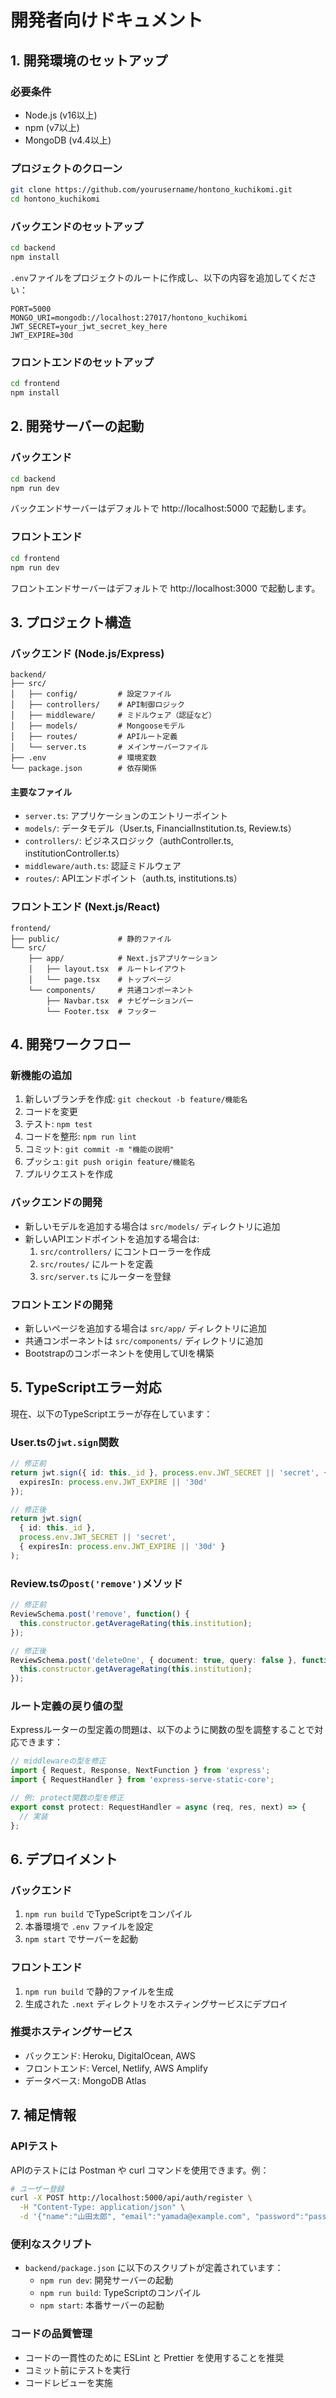 # 開発者向けドキュメント

## 1. 開発環境のセットアップ

### 必要条件
- Node.js (v16以上)
- npm (v7以上)
- MongoDB (v4.4以上)

### プロジェクトのクローン
```bash
git clone https://github.com/yourusername/hontono_kuchikomi.git
cd hontono_kuchikomi
```

### バックエンドのセットアップ
```bash
cd backend
npm install
```

`.env`ファイルをプロジェクトのルートに作成し、以下の内容を追加してください：
```
PORT=5000
MONGO_URI=mongodb://localhost:27017/hontono_kuchikomi
JWT_SECRET=your_jwt_secret_key_here
JWT_EXPIRE=30d
```

### フロントエンドのセットアップ
```bash
cd frontend
npm install
```

## 2. 開発サーバーの起動

### バックエンド
```bash
cd backend
npm run dev
```

バックエンドサーバーはデフォルトで http://localhost:5000 で起動します。

### フロントエンド
```bash
cd frontend
npm run dev
```

フロントエンドサーバーはデフォルトで http://localhost:3000 で起動します。

## 3. プロジェクト構造

### バックエンド (Node.js/Express)

```
backend/
├── src/
│   ├── config/         # 設定ファイル
│   ├── controllers/    # API制御ロジック
│   ├── middleware/     # ミドルウェア（認証など）
│   ├── models/         # Mongooseモデル
│   ├── routes/         # APIルート定義
│   └── server.ts       # メインサーバーファイル
├── .env                # 環境変数
└── package.json        # 依存関係
```

#### 主要なファイル
- `server.ts`: アプリケーションのエントリーポイント
- `models/`: データモデル（User.ts, FinancialInstitution.ts, Review.ts）
- `controllers/`: ビジネスロジック（authController.ts, institutionController.ts）
- `middleware/auth.ts`: 認証ミドルウェア
- `routes/`: APIエンドポイント（auth.ts, institutions.ts）

### フロントエンド (Next.js/React)

```
frontend/
├── public/             # 静的ファイル
└── src/
    ├── app/            # Next.jsアプリケーション
    │   ├── layout.tsx  # ルートレイアウト
    │   └── page.tsx    # トップページ
    └── components/     # 共通コンポーネント
        ├── Navbar.tsx  # ナビゲーションバー
        └── Footer.tsx  # フッター
```

## 4. 開発ワークフロー

### 新機能の追加
1. 新しいブランチを作成: `git checkout -b feature/機能名`
2. コードを変更
3. テスト: `npm test`
4. コードを整形: `npm run lint`
5. コミット: `git commit -m "機能の説明"`
6. プッシュ: `git push origin feature/機能名`
7. プルリクエストを作成

### バックエンドの開発
- 新しいモデルを追加する場合は `src/models/` ディレクトリに追加
- 新しいAPIエンドポイントを追加する場合は:
  1. `src/controllers/` にコントローラーを作成
  2. `src/routes/` にルートを定義
  3. `src/server.ts` にルーターを登録

### フロントエンドの開発
- 新しいページを追加する場合は `src/app/` ディレクトリに追加
- 共通コンポーネントは `src/components/` ディレクトリに追加
- Bootstrapのコンポーネントを使用してUIを構築

## 5. TypeScriptエラー対応

現在、以下のTypeScriptエラーが存在しています：

### User.tsの`jwt.sign`関数
```typescript
// 修正前
return jwt.sign({ id: this._id }, process.env.JWT_SECRET || 'secret', {
  expiresIn: process.env.JWT_EXPIRE || '30d'
});

// 修正後
return jwt.sign(
  { id: this._id },
  process.env.JWT_SECRET || 'secret',
  { expiresIn: process.env.JWT_EXPIRE || '30d' }
);
```

### Review.tsの`post('remove')`メソッド
```typescript
// 修正前
ReviewSchema.post('remove', function() {
  this.constructor.getAverageRating(this.institution);
});

// 修正後
ReviewSchema.post('deleteOne', { document: true, query: false }, function() {
  this.constructor.getAverageRating(this.institution);
});
```

### ルート定義の戻り値の型
Expressルーターの型定義の問題は、以下のように関数の型を調整することで対応できます：

```typescript
// middlewareの型を修正
import { Request, Response, NextFunction } from 'express';
import { RequestHandler } from 'express-serve-static-core';

// 例: protect関数の型を修正
export const protect: RequestHandler = async (req, res, next) => {
  // 実装
};
```

## 6. デプロイメント

### バックエンド
1. `npm run build` でTypeScriptをコンパイル
2. 本番環境で `.env` ファイルを設定
3. `npm start` でサーバーを起動

### フロントエンド
1. `npm run build` で静的ファイルを生成
2. 生成された `.next` ディレクトリをホスティングサービスにデプロイ

### 推奨ホスティングサービス
- バックエンド: Heroku, DigitalOcean, AWS
- フロントエンド: Vercel, Netlify, AWS Amplify
- データベース: MongoDB Atlas

## 7. 補足情報

### APIテスト
APIのテストには Postman や curl コマンドを使用できます。例：

```bash
# ユーザー登録
curl -X POST http://localhost:5000/api/auth/register \
  -H "Content-Type: application/json" \
  -d '{"name":"山田太郎", "email":"yamada@example.com", "password":"password123"}'
```

### 便利なスクリプト
- `backend/package.json` に以下のスクリプトが定義されています：
  - `npm run dev`: 開発サーバーの起動
  - `npm run build`: TypeScriptのコンパイル
  - `npm start`: 本番サーバーの起動

### コードの品質管理
- コードの一貫性のために ESLint と Prettier を使用することを推奨
- コミット前にテストを実行
- コードレビューを実施 
